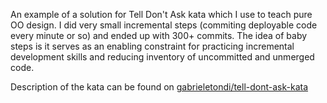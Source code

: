 An example of a solution for Tell Don't Ask kata which I use to teach pure OO design.
I did very small incremental steps (commiting deployable code every minute or so) and ended up with 300+ commits. The idea of baby steps is it serves as an enabling constraint for practicing incremental development skills and reducing inventory of uncommitted and unmerged code.

Description of the kata can be found on [gabrieletondi/tell-dont-ask-kata](https://github.com/gabrieletondi/tell-dont-ask-kata)
